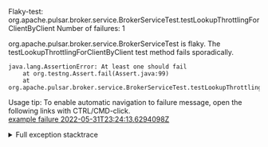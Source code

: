         
Flaky-test: org.apache.pulsar.broker.service.BrokerServiceTest.testLookupThrottlingForClientByClient
Number of failures: 1

org.apache.pulsar.broker.service.BrokerServiceTest is flaky. The testLookupThrottlingForClientByClient test method fails sporadically.

```
java.lang.AssertionError: At least one should fail
	at org.testng.Assert.fail(Assert.java:99)
	at org.apache.pulsar.broker.service.BrokerServiceTest.testLookupThrottlingForClientByClient(BrokerServiceTest.java:1065)
```

Usage tip: To enable automatic navigation to failure message, open the following links with CTRL/CMD-click.  
[example failure 2022-05-31T23:24:13.6294098Z](https://github.com/apache/pulsar/runs/6679957508?check_suite_focus=true#step:9:1243)  


<details>
<summary>Full exception stacktrace</summary>
<code><pre>
java.lang.AssertionError: At least one should fail
	at org.testng.Assert.fail(Assert.java:99)
	at org.apache.pulsar.broker.service.BrokerServiceTest.testLookupThrottlingForClientByClient(BrokerServiceTest.java:1065)
	at java.base/jdk.internal.reflect.NativeMethodAccessorImpl.invoke0(Native Method)
	at java.base/jdk.internal.reflect.NativeMethodAccessorImpl.invoke(NativeMethodAccessorImpl.java:77)
	at java.base/jdk.internal.reflect.DelegatingMethodAccessorImpl.invoke(DelegatingMethodAccessorImpl.java:43)
	at java.base/java.lang.reflect.Method.invoke(Method.java:568)
	at org.testng.internal.MethodInvocationHelper.invokeMethod(MethodInvocationHelper.java:132)
	at org.testng.internal.InvokeMethodRunnable.runOne(InvokeMethodRunnable.java:45)
	at org.testng.internal.InvokeMethodRunnable.call(InvokeMethodRunnable.java:73)
	at org.testng.internal.InvokeMethodRunnable.call(InvokeMethodRunnable.java:11)
	at java.base/java.util.concurrent.FutureTask.run(FutureTask.java:264)
	at java.base/java.util.concurrent.ThreadPoolExecutor.runWorker(ThreadPoolExecutor.java:1136)
	at java.base/java.util.concurrent.ThreadPoolExecutor$Worker.run(ThreadPoolExecutor.java:635)
	at java.base/java.lang.Thread.run(Thread.java:833)

</pre></code>
</details>

